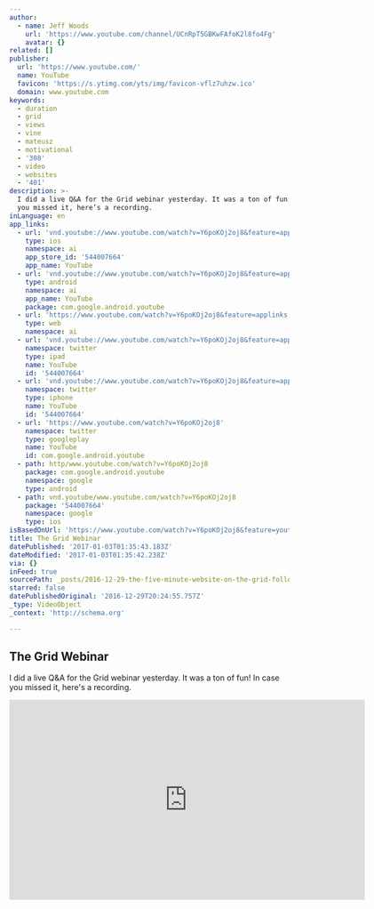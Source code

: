 ```yaml
---
author:
  - name: Jeff Woods
    url: 'https://www.youtube.com/channel/UCnRpT5GBKwFAfoK2l8fo4Fg'
    avatar: {}
related: []
publisher:
  url: 'https://www.youtube.com/'
  name: YouTube
  favicon: 'https://s.ytimg.com/yts/img/favicon-vflz7uhzw.ico'
  domain: www.youtube.com
keywords:
  - duration
  - grid
  - views
  - vine
  - mateusz
  - motivational
  - '308'
  - video
  - websites
  - '401'
description: >-
  I did a live Q&A for the Grid webinar yesterday. It was a ton of fun! In case
  you missed it, here’s a recording.
inLanguage: en
app_links:
  - url: 'vnd.youtube://www.youtube.com/watch?v=Y6poKOj2oj8&feature=applinks'
    type: ios
    namespace: ai
    app_store_id: '544007664'
    app_name: YouTube
  - url: 'vnd.youtube://www.youtube.com/watch?v=Y6poKOj2oj8&feature=applinks'
    type: android
    namespace: ai
    app_name: YouTube
    package: com.google.android.youtube
  - url: 'https://www.youtube.com/watch?v=Y6poKOj2oj8&feature=applinks'
    type: web
    namespace: ai
  - url: 'vnd.youtube://www.youtube.com/watch?v=Y6poKOj2oj8&feature=applinks'
    namespace: twitter
    type: ipad
    name: YouTube
    id: '544007664'
  - url: 'vnd.youtube://www.youtube.com/watch?v=Y6poKOj2oj8&feature=applinks'
    namespace: twitter
    type: iphone
    name: YouTube
    id: '544007664'
  - url: 'https://www.youtube.com/watch?v=Y6poKOj2oj8'
    namespace: twitter
    type: googleplay
    name: YouTube
    id: com.google.android.youtube
  - path: http/www.youtube.com/watch?v=Y6poKOj2oj8
    package: com.google.android.youtube
    namespace: google
    type: android
  - path: vnd.youtube/www.youtube.com/watch?v=Y6poKOj2oj8
    package: '544007664'
    namespace: google
    type: ios
isBasedOnUrl: 'https://www.youtube.com/watch?v=Y6poKOj2oj8&feature=youtu.be'
title: The Grid Webinar
datePublished: '2017-01-03T01:35:43.183Z'
dateModified: '2017-01-03T01:35:42.238Z'
via: {}
inFeed: true
sourcePath: _posts/2016-12-29-the-five-minute-website-on-the-grid-follow-up.md
starred: false
datePublishedOriginal: '2016-12-29T20:24:55.757Z'
_type: VideoObject
_context: 'http://schema.org'

---
```

## The Grid Webinar

I did a live Q&A for the Grid webinar yesterday. It was a ton of fun! In case you missed it, here's a recording.

<iframe src="https://cdn.embedly.com/widgets/media.html?src=https%3A%2F%2Fwww.youtube.com%2Fembed%2FY6poKOj2oj8%3Ffeature%3Doembed&amp;url=http%3A%2F%2Fwww.youtube.com%2Fwatch%3Fv%3DY6poKOj2oj8&amp;image=https%3A%2F%2Fi.ytimg.com%2Fvi%2FY6poKOj2oj8%2Fhqdefault.jpg&amp;key=b7d04c9b404c499eba89ee7072e1c4f7&amp;type=text%2Fhtml&amp;schema=youtube" width="640" height="360" scrolling="no" frameborder="0" allowfullscreen="" style=""></iframe>
